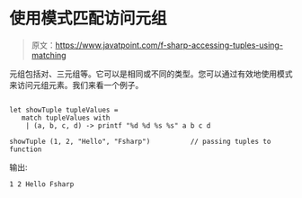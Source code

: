 # 使用模式匹配访问元组

> 原文：<https://www.javatpoint.com/f-sharp-accessing-tuples-using-matching>

元组包括对、三元组等。它可以是相同或不同的类型。您可以通过有效地使用模式来访问元组元素。我们来看一个例子。

```

let showTuple tupleValues =
   match tupleValues with
    | (a, b, c, d) -> printf "%d %d %s %s" a b c d          

showTuple (1, 2, "Hello", "Fsharp")          // passing tuples to function

```

输出:

```
1 2 Hello Fsharp

```